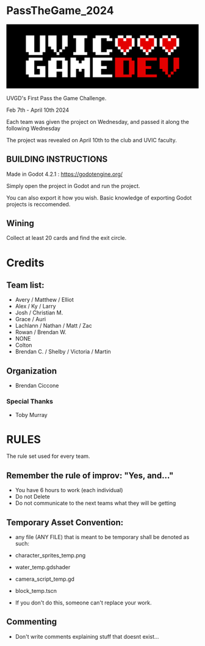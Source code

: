 # PassTheGame_2024
![logo](./readme_files/UVGD_logo_pixel_big_bordered_black.png) 

UVGD's First Pass the Game Challenge.

Feb 7th - April 10th 2024 

Each team was given the project on Wednesday, and passed it along the following Wednesday

The project was revealed on April 10th to the club and UVIC faculty.

## BUILDING INSTRUCTIONS
Made in Godot 4.2.1 : https://godotengine.org/ 

Simply open the project in Godot and run the project.

You can also export it how you wish. Basic knowledge of exporting Godot projects is reccomended.

## Wining
Collect at least 20 cards and find the exit circle.

# Credits
## Team list:
- Avery / Matthew / Elliot
- Alex / Ky / Larry
- Josh / Christian M.
- Grace / Auri
- Lachlann / Nathan / Matt / Zac
- Rowan / Brendan W.
- NONE
- Colton
- Brendan C. / Shelby / Victoria / Martin

## Organization
- Brendan Ciccone
### Special Thanks
- Toby Murray

# RULES
The rule set used for every team.
## Remember the rule of improv: "Yes, and..."
- You have 6 hours to work (each individual)
- Do not Delete
- Do not communicate to the next teams what they will be getting
## Temporary Asset Convention:
- any file (ANY FILE) that is meant to be temporary shall be denoted as such:
- character_sprites_temp.png
- water_temp.gdshader
- camera_script_temp.gd
- block_temp.tscn

- If you don't do this, someone can't replace your work.

## Commenting
- Don't write comments explaining stuff that doesnt exist...
